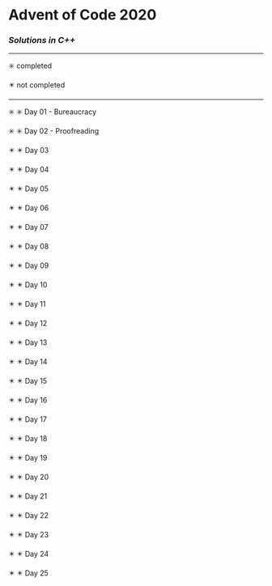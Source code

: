 # Advent of Code 2020

### _Solutions in C++_

----

:eight_spoked_asterisk: completed

:eight_pointed_black_star: not completed

----

:eight_spoked_asterisk: :eight_spoked_asterisk: Day 01 - Bureaucracy

:eight_spoked_asterisk: :eight_spoked_asterisk: Day 02 - Proofreading

:eight_pointed_black_star: :eight_pointed_black_star: Day 03

:eight_pointed_black_star: :eight_pointed_black_star: Day 04

:eight_pointed_black_star: :eight_pointed_black_star: Day 05

:eight_pointed_black_star: :eight_pointed_black_star: Day 06

:eight_pointed_black_star: :eight_pointed_black_star: Day 07

:eight_pointed_black_star: :eight_pointed_black_star: Day 08

:eight_pointed_black_star: :eight_pointed_black_star: Day 09

:eight_pointed_black_star: :eight_pointed_black_star: Day 10

:eight_pointed_black_star: :eight_pointed_black_star: Day 11

:eight_pointed_black_star: :eight_pointed_black_star: Day 12

:eight_pointed_black_star: :eight_pointed_black_star: Day 13

:eight_pointed_black_star: :eight_pointed_black_star: Day 14

:eight_pointed_black_star: :eight_pointed_black_star: Day 15

:eight_pointed_black_star: :eight_pointed_black_star: Day 16

:eight_pointed_black_star: :eight_pointed_black_star: Day 17

:eight_pointed_black_star: :eight_pointed_black_star: Day 18

:eight_pointed_black_star: :eight_pointed_black_star: Day 19

:eight_pointed_black_star: :eight_pointed_black_star: Day 20

:eight_pointed_black_star: :eight_pointed_black_star: Day 21

:eight_pointed_black_star: :eight_pointed_black_star: Day 22

:eight_pointed_black_star: :eight_pointed_black_star: Day 23

:eight_pointed_black_star: :eight_pointed_black_star: Day 24

:eight_pointed_black_star: :eight_pointed_black_star: Day 25
